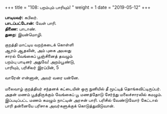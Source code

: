﻿+++
title = "108: பறம்பும் பாரியும்!  "
weight = 1
date = "2019-05-12"
+++

**பாடியவர்:** கபிலர்.  
**பாடப்பட்டோன்:** வேள் பாரி.  
**திணை:** பாடாண்.  
**துறை:** இயன்மொழி.  
  
குறத்தி மாட்டிய வறற்கடைக் கொள்ளி  
ஆரம் ஆதலின், அம் புகை அயலது  
சாரல் வேங்கைப் பூஞ்சினைத் தவழும்  
பறம்பு பாடினர் அதுவே! அறம்பூண்டு,  
பாரியும், பரிசிலர் இரப்பின், 5  
  
வாரேன் என்னான், அவர் வரை யன்னே.  
   
மலைவாழ் குறத்தியர் சந்தனக் கட்டையின் ஒரு நுனியில் தீ மூட்டித் தொங்கவிட்டிருப்பர். அதன் மணம் பூத்திருக்கும் வேங்கைப் பூ மணத்தோடு சேர்ந்து மலைச்சாரலில் கமழும். இப்படிப்பட்ட மணம் கமழும் நாட்டின் அரசன் பாரி. பரிசில் வேண்டுவோர் கேட்டால் பாரி தன்னையே பரிசாக அவர்களுக்குக் கொடுத்துவிடுவான்.  
